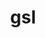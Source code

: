 ---
title: "gsl"
layout: cache
categories: [package, v0.21.2]
meta: {"versions": ["2.7.1"], "compilers": ["cce@=15.0.1", "gcc@=11.4.0", "gcc@=9.4.0", "oneapi@=2023.2.0"], "oss": ["rhel8", "ubuntu20.04"], "platforms": ["linux"], "targets": ["neoverse_v1", "ppc64le", "x86_64_v3", "zen4"], "stacks": ["e4s", "e4s-cray-rhel", "e4s-neoverse_v1", "e4s-oneapi", "e4s-power", "root"], "num_specs": 5, "num_specs_by_stack": {"root": 5, "e4s-cray-rhel": 1, "e4s-neoverse_v1": 1, "e4s-power": 1, "e4s": 1, "e4s-oneapi": 1}}
spec_details: [{"hash": "fz7u5ykcpw6gaoqhkseuox43kk4wyzfx", "compiler": "cce@=15.0.1", "versions": ["2.7.1"], "os": "rhel8", "platform": "linux", "target": "zen4", "variants": ["build_system=autotools", "~external-cblas", "+pic", "+shared"], "stacks": ["root", "e4s-cray-rhel"], "size": "-", "tarball": "https://binaries.spack.io/releases/v0.21.2/build_cache/linux-rhel8-zen4/cce-15.0.1/gsl-2.7.1/linux-rhel8-zen4-cce-15.0.1-gsl-2.7.1-fz7u5ykcpw6gaoqhkseuox43kk4wyzfx.spack"}, {"hash": "onzt5ntydn4vf3z3tjjmiru4bfxbg6u7", "compiler": "gcc@=11.4.0", "versions": ["2.7.1"], "os": "ubuntu20.04", "platform": "linux", "target": "neoverse_v1", "variants": ["build_system=autotools", "~external-cblas", "+pic", "+shared"], "stacks": ["e4s-neoverse_v1", "root"], "size": "-", "tarball": "https://binaries.spack.io/releases/v0.21.2/build_cache/linux-ubuntu20.04-neoverse_v1/gcc-11.4.0/gsl-2.7.1/linux-ubuntu20.04-neoverse_v1-gcc-11.4.0-gsl-2.7.1-onzt5ntydn4vf3z3tjjmiru4bfxbg6u7.spack"}, {"hash": "7isblzfdfj75kovl52jwb2zabktjdlij", "compiler": "gcc@=9.4.0", "versions": ["2.7.1"], "os": "ubuntu20.04", "platform": "linux", "target": "ppc64le", "variants": ["build_system=autotools", "~external-cblas", "+pic", "+shared"], "stacks": ["e4s-power", "root"], "size": "-", "tarball": "https://binaries.spack.io/releases/v0.21.2/build_cache/linux-ubuntu20.04-ppc64le/gcc-9.4.0/gsl-2.7.1/linux-ubuntu20.04-ppc64le-gcc-9.4.0-gsl-2.7.1-7isblzfdfj75kovl52jwb2zabktjdlij.spack"}, {"hash": "r5tclfgsy4aytxidnaktnxkn5ipuntxf", "compiler": "gcc@=11.4.0", "versions": ["2.7.1"], "os": "ubuntu20.04", "platform": "linux", "target": "x86_64_v3", "variants": ["build_system=autotools", "~external-cblas", "+pic", "+shared"], "stacks": ["e4s", "root"], "size": "-", "tarball": "https://binaries.spack.io/releases/v0.21.2/build_cache/linux-ubuntu20.04-x86_64_v3/gcc-11.4.0/gsl-2.7.1/linux-ubuntu20.04-x86_64_v3-gcc-11.4.0-gsl-2.7.1-r5tclfgsy4aytxidnaktnxkn5ipuntxf.spack"}, {"hash": "ztep2gn7at6aa6usi7nds6nml6ynivmn", "compiler": "oneapi@=2023.2.0", "versions": ["2.7.1"], "os": "ubuntu20.04", "platform": "linux", "target": "x86_64_v3", "variants": ["build_system=autotools", "~external-cblas", "+pic", "+shared"], "stacks": ["e4s-oneapi", "root"], "size": "-", "tarball": "https://binaries.spack.io/releases/v0.21.2/build_cache/linux-ubuntu20.04-x86_64_v3/oneapi-2023.2.0/gsl-2.7.1/linux-ubuntu20.04-x86_64_v3-oneapi-2023.2.0-gsl-2.7.1-ztep2gn7at6aa6usi7nds6nml6ynivmn.spack"}]
---